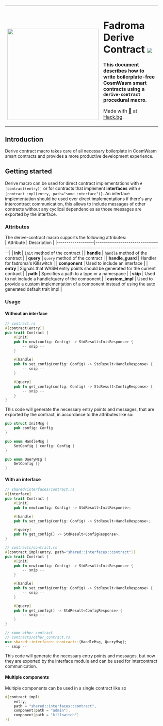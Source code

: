 <div align="center">
<table><tr><td valign="middle" style="vertical-align:bottom">

[<img src="https://github.com/hackbg/fadroma/raw/22.01/doc/logo.svg" width="300">](https://fadroma.tech)

</td><td valign="center">

# Fadroma Derive Contract ![](https://img.shields.io/badge/version-0.1.0-blueviolet)

**This document describes how to write boilerplate-free CosmWasm smart contracts using a `derive-contract` procedural macro.**

Made with [💚](mailto:hello@hack.bg) at [Hack.bg](https://hack.bg).

</td></tr></table>

</div>

## Introduction
Derive contract macro takes care of all necessary boilerplate in CosmWasm smart contracts and provides a more productive development experience.

## Getting started
Derive macro can be used for direct contract implementations with `#[contract(entry)]` or for contracts that implement **interfaces** with `#[contract_impl(entry, path="some_interface")]`.
An interface implementation should be used over direct implementations if there's any intercontract communication, this allows to include messages of other contracts without any cyclical dependencies as those messages are exported by the interface.

### **Attributes**
The derive-contract macro supports the following attributes:  
| Attribute         | Description                                                                                                    |
|-------------------|----------------------------------------------------------------------------------------------------------------|
| **init**          | `init` method of the contract                                                                                  |
| **handle**        | `handle` method of the contract                                                                                |
| **query**         | `query` method of the contract                                                                                 |
| **handle_guard**  | Handler for fadroma's Killswitch                                                                               |
| **component**     | Used to include an interface                                                                                   |
| **entry**         | Signals that WASM entry points should be generated for the current contract                                    |
| **path**          | Specifies a path to a type or a namespace                                                                      |
| **skip**          | Used to not include a handle/query of the component                                                            |
| **custom_impl**   | Used to provide a custom implementation of a component instead of using the auto generated default trait impl  |

### **Usage**
#### **Without an interface**
```rust
// contract.rs
#[contract(entry)]
pub trait Contract {
    #[init]
    pub fn new(config: Config) -> StdResult<InitResponse> {
        -- snip --
    }

    #[handle]
    pub fn set_config(config: Config) -> StdResult<HandleResponse> {
        -- snip --
    }

    #[query]
    pub fn get_config(config: Config) -> StdResult<ConfigResponse> {
        -- snip --
    }
}
```
This code will generate the necessary entry points and messages, that are exported by the contract, in accordance to the attributes like so:
```rust
pub struct InitMsg {
    pub config: Config
}

pub enum HandleMsg {
    SetConfig { config: Config }
}

pub enum QueryMsg {
    GetConfig {}
}

```

#### **With an interface**
```rust
// shared/interfaces/contract.rs
#[interface]
pub trait Contract {
    #[init]
    pub fn new(config: Config) -> StdResult<InitResponse>;

    #[handle]
    pub fn set_config(config: Config) -> StdResult<HandleResponse>;

    #[query]
    pub fn get_config() -> StdResult<ConfigResponse>;
}

// contracts/contract.rs
#[contract_impl(entry, path="shared::interfaces::contract")]
pub trait Contract {
    #[init]
    pub fn new(config: Config) -> StdResult<InitResponse> {
        -- snip --
    }

    #[handle]
    pub fn set_config(config: Config) -> StdResult<HandleResponse> {
        -- snip --
    }

    #[query]
    pub fn get_config() -> StdResult<ConfigResponse> {
        -- snip --
    }
}

// some other contract
// contracts/other_contract.rs
use shared::interfaces::contract::{HandleMsg, QueryMsg};
-- snip --
```
This code will generate the necessary entry points and messages, but now they are exported by the interface module and can be used for intercontract communication.

#### **Multiple components**
Multiple components can be used in a single contract like so
```rust
#[contract_impl(
    entry,
    path = "shared::interfaces::contract",
    component(path = "admin"),
    component(path = "killswitch")
)]
```